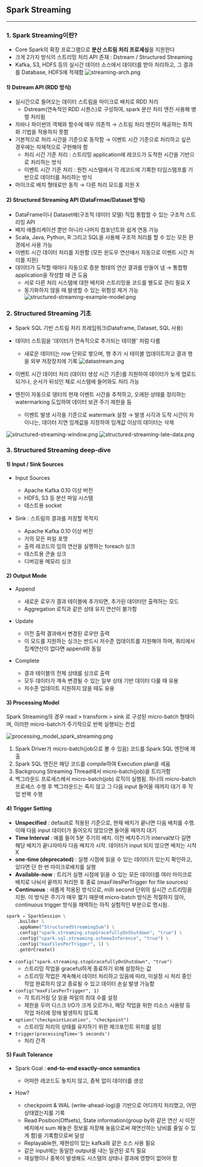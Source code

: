 ## Spark Streaming

---

### 1. Spark Streaming이란?
- Core Spark의 확장 프로그램으로  **분산 스트림 처리 프로세싱**을 지원한다
- 크게 2가지 방식의 스트리밍 처리 API 존재 : Dstream / Structured Streaming
- Kafka, S3, HDFS 등의 실시간 데이터 소스에서 데이터를 받아 처리하고, 그 결과를 Database, HDFS에 적재함
![streaming-arch.png](..%2Fimage%2Fstreaming-arch.png)

#### 1) Dstream API (RDD 방식)
- 실시간으로 들어오는 데이터 스트림을 마이크로 배치로 RDD 처리
  - Dstream(연속적인 RDD 시퀀스)로 구성하여, spark 분산 처리 엔진 사용해 병렬 처리됨
- 자바나 파이썬의 객체와 함수에 매우 의존적 → 스트림 처리 엔진이 제공하는 최적화 기법을 적용하지 못함
- 기본적으로 처리 시간을 기준으로 동작함 → 이벤트 시간 기준으로 처리하고 싶은 경우에는 자체적으로 구현해야 함
  - 처리 시간 기준 처리 : 스트리밍 application에 레코드가 도착한 시간을 기반으로 처리하는 방식
  - 이벤트 시간 기준 처리 : 원천 시스템에서 각 레코드에 기록한 타임스탬프를 기반으로 데이터를 처리하는 방식
- 마이크로 배치 형태로만 동작 → 다른 처리 모드를 지원 X


#### 2) Structured Streaming API (DataFrmae/Dataset 방식)
- DataFrame이나 Dataset에(구조적 데이터 모델) 직접 통합할 수 있는 구조적 스트리밍 API
- 배치 애플리케이션 뿐만 아니라 나머지 컴포넌트와 쉽게 연동 가능
- Scala, Java, Python, R 그리고 SQL을 사용해 구조적 처리를 할 수 있는 모든 환경에서 사용 가능
- 이벤트 시간 데이터 처리를 지원함 (모든 윈도우 연산에서 자동으로 이벤트 시간 처리를 지원)
- 데이터가 도착할 때마다 자동으로 증분 형태의 연산 결과를 만들어 냄 → 통합형 application을 작성할 때 큰 도움
  - 서로 다른 처리 시스템에 대한 배치와 스트리밍용 코드를 별도로 관리 필요 X
  - 동기화하지 않을 때 발생할 수 있는 위험성 제거 가능
![structured-streaming-example-model.png](..%2Fimage%2Fstructured-streaming-example-model.png)


### 2. Structured Streaming 기초
- Spark SQL 기반 스트림 처리 프레임워크(Dataframe, Dataset, SQL 사용)
- 데이터 스트림을 '데이터가 연속적으로 추가되는 테이블' 처럼 다룸
  - 새로운 데이터는 row 단위로 쌓으며, 행 추가 시 테이블 업데이트하고 결과 행을 외부 저장장치에 기록
![datastream.png](..%2Fimage%2Fdatastream.png)


- 이벤트 시간 데이터 처리 (데이터 생성 시간 기준)를 지원하여 데이터가 늦게 업로드되거나, 순서가 뒤섞인 채로 시스템에 들어와도 처리 가능
- 엔진이 자동으로 뎅터의 현재 이벤트 시간을 추척하고, 오래된 상태를 정리하는 watermarking 도입하여 데이터 보관 주기 제한을 둠 
  - 이벤트 발생 시각을 기준으로 watermark 설정 → 발생 시각과 도착 시간이 차이나는, 데이터 지연 임계값을 지정하여 임계값 이상의 데이터는 삭제

![structured-streaming-window.png](..%2Fimage%2Fstructured-streaming-window.png)
![structured-streaming-late-data.png](..%2Fimage%2Fstructured-streaming-late-data.png)

### 3. Structured Streaming deep-dive

#### 1) Input / Sink Sources
- Input Sources
  - Apache Kafka 0.10 이상 버전
  - HDFS, S3 등 분산 파일 시스템
  - 테스트용 socket

- Sink : 스트림의 결과를 저장할 목적지
  - Apache Kafka 0.10 이상 버전
  - 거의 모든 파일 포맷
  - 출력 레코드의 임의 연산을 실행하는 foreach 싱크
  - 테스트용 콘솔 싱크
  - 디버깅용 메모리 싱크

#### 2) Output Mode

- Append
  - 새로운 로우가 결과 테이블에 추가되면, 추가된 데이터만 출력하는 모드
  - Aggregation 로직과 같은 상태 유지 연산이 불가함


- Update
  - 이전 출력 결과에서 변경된 로우만 출력
  - 이 모드를 지원하는 싱크는 반드시 저수준 업데이트를 지원해야 하며, 쿼리에서 집계연산이 없다면 append와 동일


- Complete
  - 결과 테이블의 전체 상태를 싱크로 출력
  - 모두 데이터가 계속 변경될 수 있는 일부 상태 기반 데이터 다룰 때 유용
  - 저수준 업데이트 지원하지 않을 때도 유용


#### 3) Processing Model
Spark Streaming의 경우 read > transform > sink 로 구성된 micro-batch 형태이며, 이러한 micro-batch가 주기적으로 반복 실행되는 컨셉

![processing_model_spark_streaming.png](..%2Fimage%2Fprocessing_model_spark_streaming.png)

1. Spark Driver가 micro-batch(job으로 볼 수 있음) 코드를 Spark SQL 엔진에 제출
2. Spark SQL 엔진은 해당 코드를 compile하여 Execution plan을 세움
3. Backgroung Streaming Thread에서 micro-batch(job)을 트리거함
4. 백그라운드 프로세스에서 micro-batch(job) 로직이 실행됨. 하나의 micro-batch 프로세스 수행 후 백그라운드는 죽지 않고 그 다음 input 들어올 때까지 대기 후 작업 반복 수행


#### 4) Trigger Setting

- **Unspecified** : default로 적용된 기준으로, 현재 배치가 끝나면 다음 배치를 수행. 이때 다음 input 데이터가 들어오지 않았으면 들어올 때까지 대기
- **Time Interval** : 예를 들어 5분 주기의 배치. 이전 배치주기가 interval보다 길면 해당 배치가 끝나자마자 다음 배치가 시작. 데이터가 input 되지 않으면 배치는 시작 X
- **one-time (deprecated)** : 실행 시점에 읽을 수 있는 데이터가 있는지 확인하고, 있다면 단 한 번 마이크로배치를 실행
- **Available-now** : 트리거 실행 시점에 읽을 수 있는 모든 데이터를 여러 마이크로배치로 나눠서 끝까지 처리한 후 종료 (maxFilesPerTrigger for file sources)
- **Continuous** : 새롭게 적용된 방식으로, milli second 단위의 실시간 스트리밍을 지원. 이 방식은 주기가 매우 짧기 때문에 micro-batch 방식은 적절하지 않아, continuous trigger 방식을 채택하는 아직 실험적인 부분으로 명시됨.


```python
spark = SparkSession \
    .builder \
    .appName("StructuredStreamingSum") \
    .config("spark.streaming.stopGracefullyOnShutdown", "true") \
    .config("spark.sql.streaming.schemaInference", "true") \
    .config("maxFilesPerTrigger", 1) \
    .getOrCreate()
```
- `config("spark.streaming.stopGracefullyOnShutdown", "true")`
  - 스트리밍 작업을 graceful하게 종료하기 위해 설정하는 값
  - 스트리밍 작업은 계속해서 데이터 처리하고 있음에 따라, 미설정 시 처리 중인 작업 완료하지 않고 종료될 수 있고 데이터 손실 발생 가능함
- `config("maxFilesPerTrigger", 1)`
  - 각 트리거링 당 읽을 파일의 최대 수를 설정
  - 제한을 두어 디스크 I/O가 크게 오르거나, 해당 작업을 위한 리소스 사용량 등 작업 처리에 장애 발생하지 않도록
- `option("checkpointLocation", "checkpoint")`
  - 스트리밍 처리의 상태를 유지하기 위한 체크포인트 위치를 설정
- `trigger(processingTime='5 seconds')`
  - 처리 간격


#### 5) Fault Tolerance

- Spark Goal : **end-to-end exactly-once semantics**
  - 어떠한 레코드도 놓치지 않고, 중복 없이 데이터를 생성

- How?
  - checkpoint & WAL (write-ahead-log)을 기반으로 어디까지 처리했고, 어떤 상태였는지를 기록
  - Read Position(Offsets), State information(group by와 같은 연산 시 이전 배치에서 sum 해놓은 정보를 저장해 놓음으로써 재연산하는 낭비를 줄일 수 있게 함)을 기록함으로써 달성
  - Replayable한, 재현성이 있는 kafka와 같은 소스 사용 필요
  - 같은 input에는 동일한 output을 내는 일관된 로직 필요
  - 재실행이나 중복이 발생해도 시스템의 상태나 결과에 영향이 없어야 함


